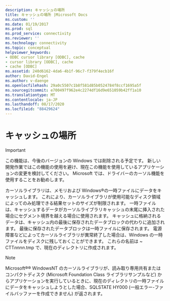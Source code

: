 ```yaml
---
description: キャッシュの場所
title: キャッシュの場所 |Microsoft Docs
ms.custom: ''
ms.date: 01/19/2017
ms.prod: sql
ms.prod_service: connectivity
ms.reviewer: ''
ms.technology: connectivity
ms.topic: conceptual
helpviewer_keywords:
- ODBC cursor library [ODBC], cache
- cursor library [ODBC], cache
- cache [ODBC]
ms.assetid: 240d6162-4da6-4b1f-96c7-f379f4ecb16f
author: David-Engel
ms.author: v-daenge
ms.openlocfilehash: 29a0c5507c1b8f581d85b0524784f8ccf1695a5f
ms.sourcegitcommit: e700497f962e4c2274df16d9e651059b42ff1a10
ms.translationtype: MT
ms.contentlocale: ja-JP
ms.lasthandoff: 08/17/2020
ms.locfileid: "88429624"
---
```

# <a name="location-of-cache"></a>キャッシュの場所
> [!IMPORTANT]  
>  この機能は、今後のバージョンの Windows では削除される予定です。 新しい開発作業ではこの機能の使用を避け、現在この機能を使用しているアプリケーションの変更を検討してください。 Microsoft では、ドライバーのカーソル機能を使用することをお勧めします。  
  
 カーソルライブラリは、メモリおよび Windows®の一時ファイルにデータをキャッシュします。 これにより、カーソルライブラリが使用可能なディスク領域によってのみ処理できる結果セットのサイズが制限されます。 一時ファイルは、キャッシュするデータがカーソルライブラリキャッシュの末尾に挿入された場合にセグメント境界を越える場合に使用されます。 キャッシュに格納されるデータは、キャッシュ内の最後に保存されたデータブロックの代わりに追加されます。 最後に保存されたデータブロックは一時ファイルに保存されます。 電源障害などによってカーソルライブラリが異常終了した場合は、Windows の一時ファイルをディスクに残しておくことができます。 これらの名前は ~ CTT*nnnn*.tmp で、現在のディレクトリに作成されます。  
  
> [!NOTE]  
>  Microsoft®® WindowsNT のカーソルライブラリが、読み取り専用共有またはコンパクトディスク (Microsoft Foundation Class ライブラリサンプルなど) からアプリケーションを実行しているときに、現在のディレクトリの一時ファイルにデータをキャッシュしようとした場合、SQLSTATE HY000 (一般エラー-ファイルバッファーを作成できません) が返されます。
